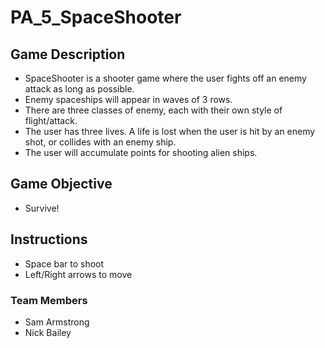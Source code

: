 # PA_5_SpaceShooter

## Game Description
- SpaceShooter is a shooter game where the user fights off an enemy attack as long as possible.
- Enemy spaceships will appear in waves of 3 rows.
- There are three classes of enemy, each with their own style of flight/attack.
- The user has three lives. A life is lost when the user is hit by an enemy shot, or collides with an enemy ship.
- The user will accumulate points for shooting alien ships. 

## Game Objective
- Survive!

## Instructions
- Space bar to shoot
- Left/Right arrows to move

### Team Members
* Sam Armstrong
* Nick Bailey
